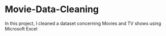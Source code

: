 # Movie-Data-Cleaning

In this project, I cleaned a dataset concerning Movies and TV shows using Microsoft Excel

